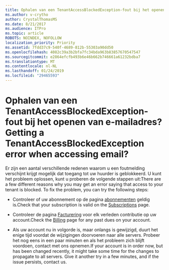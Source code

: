```yaml
---
title: Ophalen van een TenantAccessBlockedException-fout bij het openen van e-mailadres?
ms.author: v-crytho
author: CrystalThomasMS
ms.date: 8/21/2017
ms.audience: ITPro
ms.topic: article
ROBOTS: NOINDEX, NOFOLLOW
localization_priority: Priority
ms.assetid: 7fdd37c9-540f-4689-812b-55303a90dd50
ms.openlocfilehash: 4082c39a3b2bfa7fc34bda963b83857670547547
ms.sourcegitcommit: e2864efcfb493b6e46b662b746661a61232bdba7
ms.translationtype: MT
ms.contentlocale: nl-NL
ms.lasthandoff: 01/24/2019
ms.locfileid: "29465593"
---
```

# <a name="getting-a-tenantaccessblockedexception-error-when-accessing-email"></a><span data-ttu-id="b3c99-102">Ophalen van een TenantAccessBlockedException-fout bij het openen van e-mailadres?</span><span class="sxs-lookup"><span data-stu-id="b3c99-102">Getting a TenantAccessBlockedException error when accessing email?</span></span>

<span data-ttu-id="b3c99-p101">Er zijn een aantal verschillende redenen waarom u een foutmelding verschijnt krijgt mogelijk dat toegang tot uw huurder is geblokkeerd. U kunt het probleem oplossen, kunt u proberen de volgende stappen uit:</span><span class="sxs-lookup"><span data-stu-id="b3c99-p101">There are a few different reasons why you may get an error saying that access to your tenant is blocked. To fix the problem, you can try the following steps:</span></span>
  
- <span data-ttu-id="b3c99-105">Controleer of uw abonnement op de pagina [abonnementen](https://support.office.com/article/https://portal.office.com/adminportal/home.aspx#/subscriptions) geldig is.</span><span class="sxs-lookup"><span data-stu-id="b3c99-105">Check that your subscription is valid on the [Subscriptions](https://support.office.com/article/https://portal.office.com/adminportal/home.aspx#/subscriptions) page.</span></span> 
    
- <span data-ttu-id="b3c99-106">Controleer de pagina [Facturering](https://support.office.com/article/https://portal.office.com/adminportal/home.aspx#/billoverview) voor elk verleden contributie op uw account.</span><span class="sxs-lookup"><span data-stu-id="b3c99-106">Check the [Billing](https://support.office.com/article/https://portal.office.com/adminportal/home.aspx#/billoverview) page for any past dues on your account.</span></span> 
    
- <span data-ttu-id="b3c99-p102">Als uw account nu in volgorde is, maar onlangs is gewijzigd, duurt het enige tijd voordat de wijzigingen doorvoeren naar alle servers. Probeer het nog eens in een paar minuten en als het probleem zich blijft voordoen, contact met ons opnemen.</span><span class="sxs-lookup"><span data-stu-id="b3c99-p102">If your account is in order now, but has been changed recently, it might take some time for the changes to propagate to all servers. Give it another try in a few minutes, and if the issue persists, contact us.</span></span>
    

